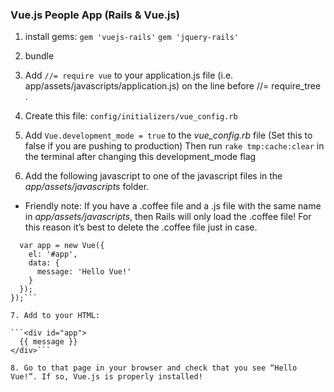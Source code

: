 ### Vue.js People App (Rails & Vue.js)

1. install gems:
```gem 'vuejs-rails'```
```gem 'jquery-rails'```

2. bundle

3. Add ```//= require vue``` to your application.js file (i.e. app/assets/javascripts/application.js) on the line before //= require_tree .

4. Create this file: 
```config/initializers/vue_config.rb```

5. Add ```Vue.development_mode = true``` to the *vue_config.rb* file
(Set this to false if you are pushing to production) Then run ```rake tmp:cache:clear``` in the terminal after changing this development_mode flag

6. Add the following javascript to one of the javascript files in the *app/assets/javascripts* folder.

* Friendly note: If you have a .coffee file and a .js file with the same name in *app/assets/javascripts*, then Rails will only load the .coffee file!  For this reason it’s best to delete the .coffee file just in case.

```document.addEventListener("DOMContentLoaded", function(event) { 
  var app = new Vue({
    el: '#app',
    data: {
      message: 'Hello Vue!'
    }
  });
});```

7. Add to your HTML:

```<div id="app">
  {{ message }}
</div>```

8. Go to that page in your browser and check that you see “Hello Vue!”. If so, Vue.js is properly installed!